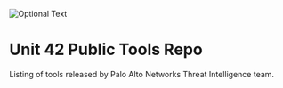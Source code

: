 ![Optional Text](UNIT42THREATINTELLIGENCE.PNG.png)

# Unit 42 Public Tools Repo

Listing of tools released by Palo Alto Networks Threat Intelligence team.
